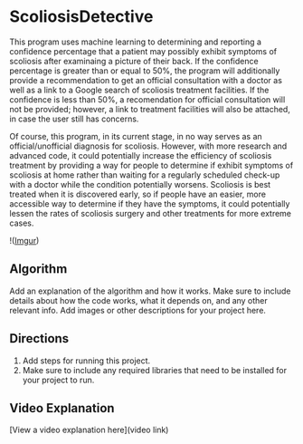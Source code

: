 # ScoliosisDetective

This program uses machine learning to determining and reporting a confidence percentage that a patient may possibly exhibit symptoms of scoliosis after examinaing a picture of their back. If the confidence percentage is greater than or equal to 50%, the program will additionally provide a recommendation to get an official consultation with a doctor as well as a link to a Google search of scoliosis treatment facilities. If the confidence is less than 50%, a recomendation for official consultation will not be provided; however, a link to treatment facilities will also be attached, in case the user still has concerns.

Of course, this program, in its current stage, in no way serves as an official/unofficial diagnosis for scoliosis. However, with more research and advanced code, it could potentially increase the efficiency of scoliosis treatment by providing a way for people to determine if exhibit symptoms of scoliosis at home rather than waiting for a regularly scheduled check-up with a doctor while the condition potentially worsens. Scoliosis is best treated when it is discovered early, so if people have an easier, more accessible way to determine if they have the symptoms, it could potentially lessen the rates of scoliosis surgery and other treatments for more extreme cases.

!([Imgur](https://i.imgur.com/xPtEmcx.jpg))

## Algorithm

Add an explanation of the algorithm and how it works. Make sure to include details about how the code works, what it depends on, and any other relevant info. Add images or other descriptions for your project here. 

## Directions

1. Add steps for running this project.
2. Make sure to include any required libraries that need to be installed for your project to run.

## Video Explanation

[View a video explanation here](video link)
